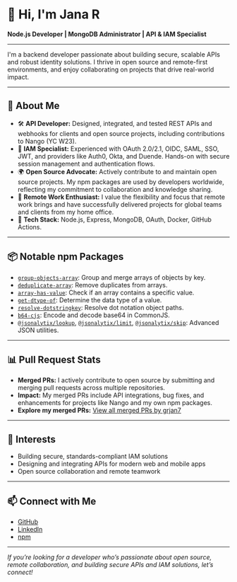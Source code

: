 
# 👋 Hi, I'm Jana R

**Node.js Developer | MongoDB Administrator | API & IAM Specialist**

---

I'm a backend developer passionate about building secure, scalable APIs and robust identity solutions. I thrive in open source and remote-first environments, and enjoy collaborating on projects that drive real-world impact.

---

## 🚀 About Me

- 🛠️ **API Developer:** Designed, integrated, and tested REST APIs and webhooks for clients and open source projects, including contributions to Nango (YC W23).
- 🔐 **IAM Specialist:** Experienced with OAuth 2.0/2.1, OIDC, SAML, SSO, JWT, and providers like Auth0, Okta, and Duende. Hands-on with secure session management and authentication flows.
- 🌍 **Open Source Advocate:** Actively contribute to and maintain open source projects. My npm packages are used by developers worldwide, reflecting my commitment to collaboration and knowledge sharing.
- 🏡 **Remote Work Enthusiast:** I value the flexibility and focus that remote work brings and have successfully delivered projects for global teams and clients from my home office.
- 🧰 **Tech Stack:** Node.js, Express, MongoDB, OAuth, Docker, GitHub Actions.

---

## 📦 Notable npm Packages

- [`group-objects-array`](https://www.npmjs.com/package/group-objects-array): Group and merge arrays of objects by key.
- [`deduplicate-array`](https://www.npmjs.com/package/deduplicate-array): Remove duplicates from arrays.
- [`array-has-value`](https://www.npmjs.com/package/array-has-value): Check if an array contains a specific value.
- [`get-dtype-of`](https://www.npmjs.com/package/get-dtype-of): Determine the data type of a value.
- [`resolve-dotstringkey`](https://www.npmjs.com/package/resolve-dotstringkey): Resolve dot notation object paths.
- [`b64-cjs`](https://www.npmjs.com/package/b64-cjs): Encode and decode base64 in CommonJS.
- [`@jsonalytix/lookup`](https://www.npmjs.com/package/@jsonalytix/lookup), [`@jsonalytix/limit`](https://www.npmjs.com/package/@jsonalytix/limit), [`@jsonalytix/skip`](https://www.npmjs.com/package/@jsonalytix/skip): Advanced JSON utilities.

---

## 📊 Pull Request Stats

- **Merged PRs:** I actively contribute to open source by submitting and merging pull requests across multiple repositories.
- **Impact:** My merged PRs include API integrations, bug fixes, and enhancements for projects like Nango and my own npm packages.
- **Explore my merged PRs:** [View all merged PRs by grjan7](https://github.com/pulls?q=is%3Apr+is%3Amerged+author%3Agrjan7)

---

## 🌱 Interests

- Building secure, standards-compliant IAM solutions
- Designing and integrating APIs for modern web and mobile apps
- Open source collaboration and remote teamwork

---

## 📫 Connect with Me

- [GitHub](https://github.com/grjan7)
- [LinkedIn](https://www.linkedin.com/in/jana-r-js-mongodb-developer)
- [npm](https://www.npmjs.com/~grjan7npm)

---

*If you’re looking for a developer who’s passionate about open source, remote collaboration, and building secure APIs and IAM solutions, let’s connect!*

